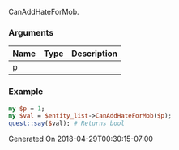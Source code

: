 CanAddHateForMob.
### Arguments
**Name**|**Type**|**Description**
:---|:---|:---
p||

### Example

```perl
my $p = 1;
my $val = $entity_list->CanAddHateForMob($p);
quest::say($val); # Returns bool
```


Generated On 2018-04-29T00:30:15-07:00